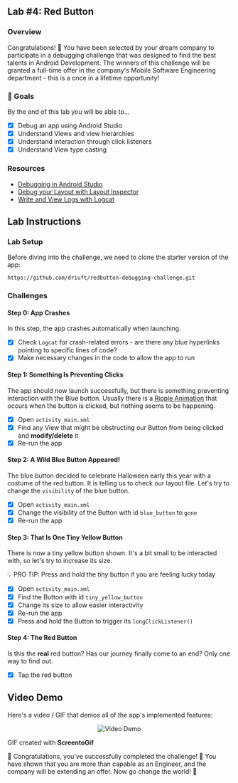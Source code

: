 ## Lab #4: Red Button

### Overview

Congratulations! 🎉 You have been selected by your dream company to participate in a debugging challenge that was designed to find the best talents in Android Development. The winners of this challenge will be granted a full-time offer in the company's Mobile Software Engineering department - this is a once in a lifetime opportunity!

### 🎯 Goals

By the end of this lab you will be able to...
- [X] Debug an app using Android Studio
- [X] Understand Views and view hierarchies
- [X] Understand interaction through click listeners
- [X] Understand View type casting

### Resources

- [Debugging in Android Studio](https://developer.android.com/studio/debug)
- [Debug your Layout with Layout Inspector](https://developer.android.com/studio/debug/layout-inspector) 
- [Write and View Logs with Logcat](https://developer.android.com/studio/debug/am-logcat)

## Lab Instructions

### Lab Setup

Before diving into the challenge, we need to clone the starter version of the app:

`https://github.com/driuft/redbutton-debugging-challenge.git`

### Challenges

#### Step 0: App Crashes

In this step, the app crashes automatically when launching.

- [X] Check `Logcat` for crash-related errors - are there any blue hyperlinks pointing to specific lines of code?
- [X] Make necessary changes in the code to allow the app to run

#### Step 1: Something Is Preventing Clicks

The app should now launch successfully, but there is something preventing interaction with the Blue button. Usually there is a [Ripple Animation](https://guides.codepath.com/android/ripple-animation) that occurs when the button is clicked, but nothing seems to be happening.

- [X] Open `activity_main.xml`
- [X] Find any View that might be obstructing our Button from being clicked and **modify/delete** it
- [X] Re-run the app

#### Step 2: A Wild Blue Button Appeared!

The blue button decided to celebrate Halloween early this year with a costume of the red button. It is telling us to check our layout file. Let's try to change the `visibility` of the blue button.

- [X] Open `activity_main.xml`
- [X] Change the visibility of the Button with id `blue_button` to `gone`
- [X] Re-run the app

#### Step 3: That Is One Tiny Yellow Button

There is now a tiny yellow button shown. It's a bit small to be interacted with, so let's try to increase its size.

💡 PRO TIP: Press and hold the _tiny_ button if you are feeling lucky today

- [X] Open `activity_main.xml`
- [X] Find the Button with id `tiny_yellow_button`
- [X] Change its size to allow easier interactivity
- [X] Re-run the app
- [X] Press and hold the Button to trigger its `longClickListener()`

#### Step 4: The Red Button

Is this the **real** red button? Has our journey finally come to an end? Only one way to find out.

- [X] Tap the red button

## Video Demo

Here's a video / GIF that demos all of the app's implemented features:

<p align="center">
  <img src='https://imgur.com/725ms3l.gif' title='Video Demo' width='' alt='Video Demo' />
</p>

GIF created with **ScreentoGif**

🎉 Congratulations, you've successfully completed the challenge! 🎉
You have shown that you are more than capable as an Engineer, and the company will be extending an offer. Now go change the world! 🚀
